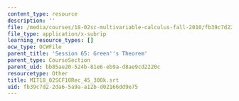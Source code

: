```yaml
---
content_type: resource
description: ''
file: /media/courses/18-02sc-multivariable-calculus-fall-2010/fb39c7d22da65a9aa12bd02166dd9e75_MIT18_02SCF10Rec_45_300k.vtt
file_type: application/x-subrip
learning_resource_types: []
ocw_type: OCWFile
parent_title: 'Session 65: Green''s Theorem'
parent_type: CourseSection
parent_uid: bb85ae20-524b-81e6-eb9a-d8ae9cd2220c
resourcetype: Other
title: MIT18_02SCF10Rec_45_300k.srt
uid: fb39c7d2-2da6-5a9a-a12b-d02166dd9e75
---
```

